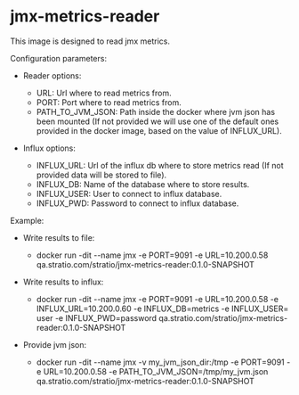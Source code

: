 # jmx-metrics-reader

This image is designed to read jmx metrics.

Configuration parameters:

* Reader options:
  - URL: Url where to read metrics from.
  - PORT: Port where to read metrics from.
  - PATH_TO_JVM_JSON: Path inside the docker where jvm json has been mounted
  (If not provided we will use one of the default ones provided in the docker image, based on the value of INFLUX_URL).

* Influx options:
  - INFLUX_URL: Url of the influx db where to store metrics read
    (If not provided data will be stored to file).
  - INFLUX_DB: Name of the database where to store results.
  - INFLUX_USER: User to connect to influx database.
  - INFLUX_PWD: Password to connect to influx database.

Example:
- Write results to file:
  * docker run -dit --name jmx -e PORT=9091 -e URL=10.200.0.58 qa.stratio.com/stratio/jmx-metrics-reader:0.1.0-SNAPSHOT

- Write results to influx:  
  * docker run -dit --name jmx -e PORT=9091 -e URL=10.200.0.58 -e INFLUX_URL=10.200.0.60 -e INFLUX_DB=metrics -e INFLUX_USER= user -e INFLUX_PWD=password qa.stratio.com/stratio/jmx-metrics-reader:0.1.0-SNAPSHOT

- Provide jvm json:  
  * docker run -dit --name jmx -v my_jvm_json_dir:/tmp -e PORT=9091 -e URL=10.200.0.58 -e PATH_TO_JVM_JSON=/tmp/my_jvm.json qa.stratio.com/stratio/jmx-metrics-reader:0.1.0-SNAPSHOT

